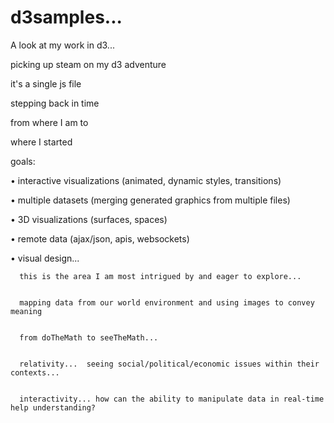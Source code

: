 # d3samples...
A look at my work in d3...


picking up steam on my d3 adventure


it's a single js file 

stepping back in time 

from where I am to 

where I started


goals:

  • interactive visualizations (animated, dynamic styles, transitions)


  • multiple datasets (merging generated graphics from multiple files)


  • 3D visualizations (surfaces, spaces)


  • remote data (ajax/json, apis, websockets)


  • visual design...  


      this is the area I am most intrigued by and eager to explore... 
  
  
      mapping data from our world environment and using images to convey meaning
  
  
      from doTheMath to seeTheMath...
  
  
      relativity...  seeing social/political/economic issues within their contexts...
  
  
      interactivity... how can the ability to manipulate data in real-time help understanding?
